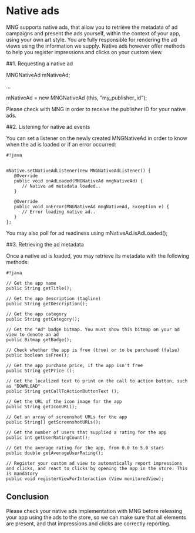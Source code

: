 # Native ads

MNG supports native ads, that allow you to retrieve the metadata of ad campaigns and present the ads yourself, within the context of your app, using your own art style. You are fully responsible
for rendering the ad views using the information we supply. Native ads however offer methods to help you register impressions and clicks on your custom view.

##1. Requesting a native ad

MNGNativeAd mNativeAd;

...

mNativeAd = new MNGNativeAd (this, "my_publisher_id");

Please check with MNG in order to receive the publisher ID for your native ads.


##2. Listening for native ad events

You can set a listener on the newly created MNGNativeAd in order to know when the ad is loaded or if an error occurred:

```
#!java


mNative.setNativeAdListener(new MNGNativeAdListener() {
   @Override
   public void onAdLoaded(MNGNativeAd mngNativeAd) {
      // Native ad metadata loaded..
   }

   @Override
   public void onError(MNGNativeAd mngNativeAd, Exception e) {
      // Error loading native ad..
   }
};
```


You may also poll for ad readiness using mNativeAd.isAdLoaded();

##3. Retrieving the ad metadata

Once a native ad is loaded, you may retrieve its metadata with the following methods:


```
#!java

// Get the app name
public String getTitle();

// Get the app description (tagline)
public String getDescription();

// Get the app category
public String getCategory();

// Get the "Ad" badge bitmap. You must show this bitmap on your ad view to denote an ad
public Bitmap getBadge();

// Check whether the app is free (true) or to be purchased (false)
public boolean isFree();

// Get the app purchase price, if the app isn't free
public String getPrice ();

// Get the localized text to print on the call to action button, such as "DOWNLOAD"
public String getCallToActionButtonText ();

// Get the URL of the icon image for the app
public String getIconURL();

// Get an array of screenshot URLs for the app
public String[] getScreenshotURLs();

// Get the number of users that supplied a rating for the app
public int getUserRatingCount();

// Get the average rating for the app, from 0.0 to 5.0 stars
public double getAverageUserRating();

// Register your custom ad view to automatically report impressions and clicks, and react to clicks by opening the app in the store. This is mandatory
public void registerViewForInteraction (View monitoredView);
```


## Conclusion

Please check your native ads implementation with MNG before releasing your app using the ads to the store, so we can make sure that all elements are present, and that impressions and clicks
are correctly reporting.